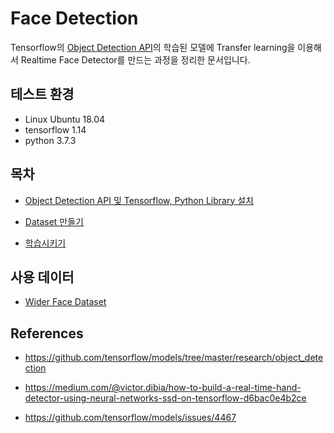 # Face Detection

Tensorflow의 <a href="https://github.com/tensorflow/models/tree/master/research/object_detection">Object Detection API</a>의 학습된 모델에 Transfer learning을 이용해서 Realtime Face Detector를 만드는 과정을 정리한 문서입니다.

## 테스트 환경

- Linux Ubuntu 18.04
- tensorflow 1.14
- python 3.7.3

## 목차

- <a href='./installation'>Object Detection API 및 Tensorflow, Python Library 설치</a><br>

- <a href='./dataset'>Dataset 만들기</a><br>

- <a href='./training'>학습시키기</a><br>

## 사용 데이터

- <a href='http://shuoyang1213.me/WIDERFACE/'>Wider Face Dataset</a>

## References

- https://github.com/tensorflow/models/tree/master/research/object_detection

- https://medium.com/@victor.dibia/how-to-build-a-real-time-hand-detector-using-neural-networks-ssd-on-tensorflow-d6bac0e4b2ce

- https://github.com/tensorflow/models/issues/4467
